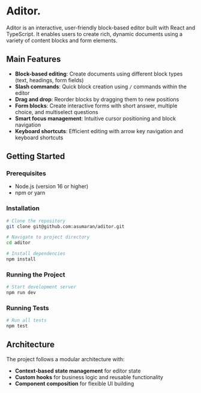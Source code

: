 # Aditor.

Aditor is an interactive, user-friendly block-based editor built with React and TypeScript. It enables users to create rich, dynamic documents using a variety of content blocks and form elements.

## Main Features

- **Block-based editing**: Create documents using different block types (text, headings, form fields)
- **Slash commands**: Quick block creation using `/` commands within the editor
- **Drag and drop**: Reorder blocks by dragging them to new positions
- **Form blocks**: Create interactive forms with short answer, multiple choice, and multiselect questions
- **Smart focus management**: Intuitive cursor positioning and block navigation
- **Keyboard shortcuts**: Efficient editing with arrow key navigation and keyboard shortcuts

## Getting Started

### Prerequisites

- Node.js (version 16 or higher)
- npm or yarn

### Installation

```bash
# Clone the repository
git clone git@github.com:asumaran/aditor.git

# Navigate to project directory
cd aditor

# Install dependencies
npm install
```

### Running the Project

```bash
# Start development server
npm run dev
```

### Running Tests

```bash
# Run all tests
npm test
```

## Architecture

The project follows a modular architecture with:

- **Context-based state management** for editor state
- **Custom hooks** for business logic and reusable functionality
- **Component composition** for flexible UI building

